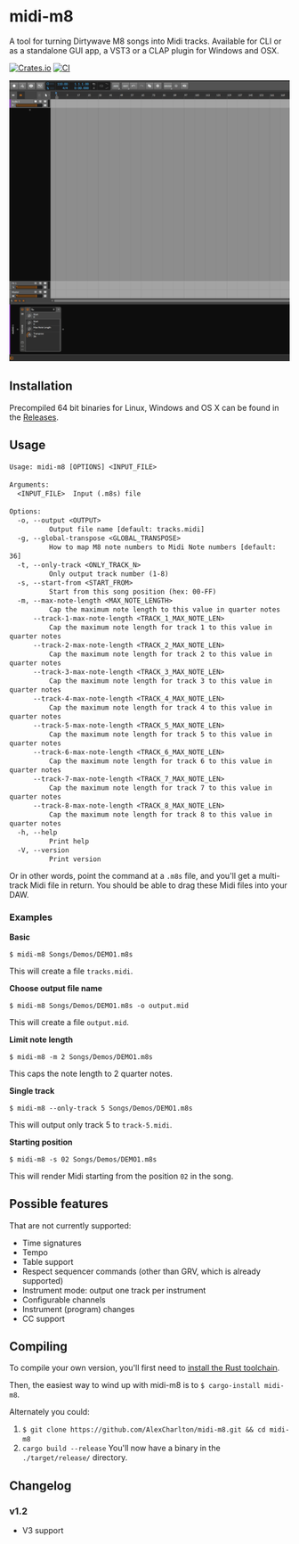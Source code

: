 # midi-m8
A tool for turning Dirtywave M8 songs into Midi tracks. Available for CLI or as a standalone GUI app, a VST3 or a CLAP plugin for Windows and OSX.

[![Crates.io](https://img.shields.io/crates/v/midi-m8)](https://crates.io/crates/midi-m8)
[![CI](https://github.com/AlexCharlton/midi-m8/actions/workflows/ci.yml/badge.svg)](https://github.com/AlexCharlton/midi-m8/actions/workflows/ci.yml)

![Plugin in action](https://raw.githubusercontent.com/AlexCharlton/midi-m8/master/plugin/MIDI-M8.gif)

## Installation
Precompiled 64 bit binaries for Linux, Windows and OS X can be found in the [Releases](https://github.com/AlexCharlton/midi-m8/releases/latest).

## Usage
```
Usage: midi-m8 [OPTIONS] <INPUT_FILE>

Arguments:
  <INPUT_FILE>  Input (.m8s) file

Options:
  -o, --output <OUTPUT>
          Output file name [default: tracks.midi]
  -g, --global-transpose <GLOBAL_TRANSPOSE>
          How to map M8 note numbers to Midi Note numbers [default: 36]
  -t, --only-track <ONLY_TRACK_N>
          Only output track number (1-8)
  -s, --start-from <START_FROM>
          Start from this song position (hex: 00-FF)
  -m, --max-note-length <MAX_NOTE_LENGTH>
          Cap the maximum note length to this value in quarter notes
      --track-1-max-note-length <TRACK_1_MAX_NOTE_LEN>
          Cap the maximum note length for track 1 to this value in quarter notes
      --track-2-max-note-length <TRACK_2_MAX_NOTE_LEN>
          Cap the maximum note length for track 2 to this value in quarter notes
      --track-3-max-note-length <TRACK_3_MAX_NOTE_LEN>
          Cap the maximum note length for track 3 to this value in quarter notes
      --track-4-max-note-length <TRACK_4_MAX_NOTE_LEN>
          Cap the maximum note length for track 4 to this value in quarter notes
      --track-5-max-note-length <TRACK_5_MAX_NOTE_LEN>
          Cap the maximum note length for track 5 to this value in quarter notes
      --track-6-max-note-length <TRACK_6_MAX_NOTE_LEN>
          Cap the maximum note length for track 6 to this value in quarter notes
      --track-7-max-note-length <TRACK_7_MAX_NOTE_LEN>
          Cap the maximum note length for track 7 to this value in quarter notes
      --track-8-max-note-length <TRACK_8_MAX_NOTE_LEN>
          Cap the maximum note length for track 8 to this value in quarter notes
  -h, --help
          Print help
  -V, --version
          Print version
```

Or in other words, point the command at a `.m8s` file, and you'll get a multi-track Midi file in return. You should be able to drag these Midi files into your DAW.

### Examples
**Basic**
```
$ midi-m8 Songs/Demos/DEMO1.m8s
```
This will create a file `tracks.midi`.

**Choose output file name**
```
$ midi-m8 Songs/Demos/DEMO1.m8s -o output.mid
```
This will create a file `output.mid`.

**Limit note length**
```
$ midi-m8 -m 2 Songs/Demos/DEMO1.m8s
```
This caps the note length to 2 quarter notes.

**Single track**
```
$ midi-m8 --only-track 5 Songs/Demos/DEMO1.m8s
```
This will output only track 5 to `track-5.midi`.

**Starting position**
```
$ midi-m8 -s 02 Songs/Demos/DEMO1.m8s
```
This will render Midi starting from the position `02` in the song.


## Possible features
That are not currently supported:
- Time signatures
- Tempo
- Table support
- Respect sequencer commands (other than GRV, which is already supported)
- Instrument mode: output one track per instrument
- Configurable channels
- Instrument (program) changes
- CC support

## Compiling
To compile your own version, you'll first need to [install the Rust toolchain](https://rustup.rs/).

Then, the easiest way to wind up with midi-m8 is to `$ cargo-install midi-m8`.

Alternately you could:
1. `$ git clone https://github.com/AlexCharlton/midi-m8.git && cd midi-m8`
2. `cargo build --release`
You'll now have a binary in the `./target/release/` directory.

## Changelog
### v1.2
- V3 support
